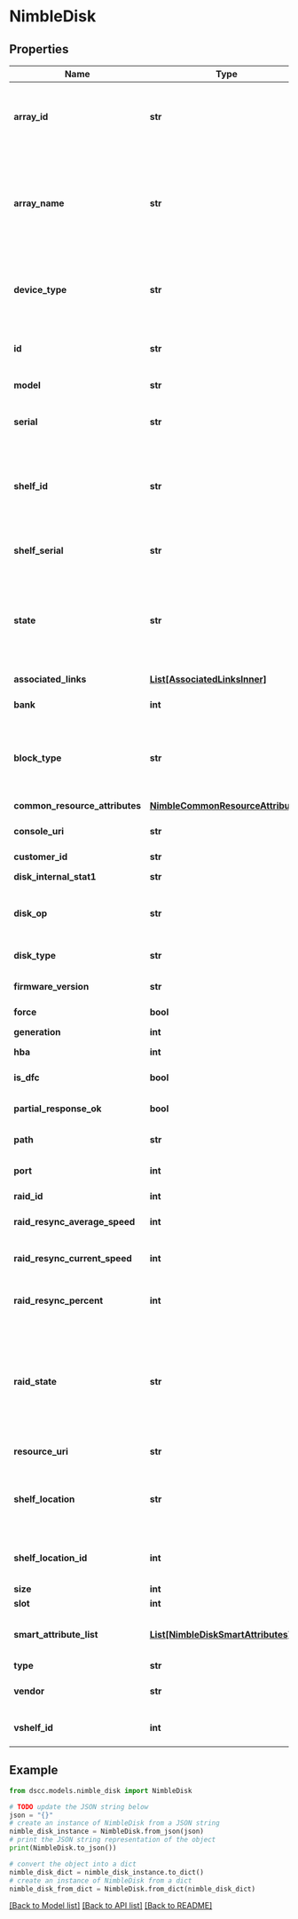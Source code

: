 # NimbleDisk


## Properties

Name | Type | Description | Notes
------------ | ------------- | ------------- | -------------
**array_id** | **str** | ID of array the disk belongs to. A 42 digit hexadecimal number. &#x60;Filter, Sort&#x60; | [optional] 
**array_name** | **str** | Name of array the disk belongs to. String of up to 64 alphanumeric characters, - and . and : are allowed after first character.  &#x60;Filter, Sort&#x60; | [optional] 
**device_type** | **str** | Type of disk (HDD, SSD, N/A). Disk type. Possible values: &#39;hdd&#39;, &#39;ssd&#39;. &#x60;Filter, Sort&#x60; | [optional] 
**id** | **str** | Identifier of disk. A 42 digit hexadecimal number. &#x60;Filter&#x60; | [optional] 
**model** | **str** | Disk model name. &#x60;Filter, Sort&#x60; | [optional] 
**serial** | **str** | Disk serial number(N/A if empty). &#x60;Filter, Sort&#x60; | [optional] 
**shelf_id** | **str** | Identifies the physical shelf the disk belongs to. A 42 digit hexadecimal number. &#x60;Filter, Sort&#x60; | [optional] 
**shelf_serial** | **str** | Serial number of the shelf the disk is attached to. &#x60;Filter, Sort&#x60; | [optional] 
**state** | **str** | Disk hardware state. Disk state. Possible values: &#39;valid&#39;, &#39;in use&#39;, &#39;failed&#39;, absent&#39;, &#39;removed&#39;, &#39;void&#39;, &#39;t_fail&#39;, &#39;foreign&#39;. &#x60;Filter, Sort&#x60; | [optional] 
**associated_links** | [**List[AssociatedLinksInner]**](AssociatedLinksInner.md) | Associated Links Details | [optional] 
**bank** | **int** | Disk bank number. | [optional] 
**block_type** | **str** | Native block type of the disk. Possible values: &#39;block_512e&#39;, &#39;block_4Kn&#39;, &#39;block_none&#39;, &#39;block_512n&#39;. | [optional] 
**common_resource_attributes** | [**NimbleCommonResourceAttributes**](NimbleCommonResourceAttributes.md) |  | [optional] 
**console_uri** | **str** | consoleUri for detailed storage object | [optional] 
**customer_id** | **str** | customerId | [optional] 
**disk_internal_stat1** | **str** | Internal disk statistic 1. | [optional] 
**disk_op** | **str** | The intended operation to be performed on the specified disk. | [optional] 
**disk_type** | **str** | Type of disk. Possible values: &#39;hdd&#39;, &#39;ssd&#39;. | [optional] 
**firmware_version** | **str** | Firmware version on the disk. | [optional] 
**force** | **bool** | Forcibly add a disk. | [optional] 
**generation** | **int** | generation | [optional] 
**hba** | **int** | HBA ID the disk is connected to. | [optional] 
**is_dfc** | **bool** | Is disk part of dual flash carrier. | [optional] 
**partial_response_ok** | **bool** | Whether response is partial or not. | [optional] 
**path** | **str** | Disk SCSI device path. | [optional] 
**port** | **int** | HBA port number the disk is connected to. | [optional] 
**raid_id** | **int** | Raid ID. | [optional] 
**raid_resync_average_speed** | **int** | Average RAID rebuild speed (bytes/sec). | [optional] 
**raid_resync_current_speed** | **int** | Current RAID rebuild speed (bytes/sec). | [optional] 
**raid_resync_percent** | **int** | Percentage RAID rebuild completed on this disk. | [optional] 
**raid_state** | **str** | RAID status for the disk (N/A, okay, resynchronizing, spare, faulty). Disk RAID state. Possible values: &#39;N/A&#39;, &#39;okay&#39;, &#39;resynchronizing&#39;, &#39;spare&#39;, &#39;faulty&#39;. | [optional] 
**resource_uri** | **str** | Link to the object URI | [optional] 
**shelf_location** | **str** | Identifies the controller, port, and chain position of the shelf the disk belongs to. | [optional] 
**shelf_location_id** | **int** | Identifies the position shelf the disk belongs to, as coded integer. | [optional] 
**size** | **int** | Disk size in bytes. | [optional] 
**slot** | **int** | Disk slot number. | [optional] 
**smart_attribute_list** | [**List[NimbleDiskSmartAttributes]**](NimbleDiskSmartAttributes.md) | S.M.A.R.T. attributes for the disk. List of Smart attributes. | [optional] 
**type** | **str** | type | [optional] 
**vendor** | **str** | Vendor name of the disk manufacturer. | [optional] 
**vshelf_id** | **int** | Identifies the local shelf id the disk belongs to. | [optional] 

## Example

```python
from dscc.models.nimble_disk import NimbleDisk

# TODO update the JSON string below
json = "{}"
# create an instance of NimbleDisk from a JSON string
nimble_disk_instance = NimbleDisk.from_json(json)
# print the JSON string representation of the object
print(NimbleDisk.to_json())

# convert the object into a dict
nimble_disk_dict = nimble_disk_instance.to_dict()
# create an instance of NimbleDisk from a dict
nimble_disk_from_dict = NimbleDisk.from_dict(nimble_disk_dict)
```
[[Back to Model list]](../README.md#documentation-for-models) [[Back to API list]](../README.md#documentation-for-api-endpoints) [[Back to README]](../README.md)


